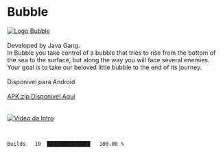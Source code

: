 # Bubble
[![Logo Bubble](https://play-lh.googleusercontent.com/_EY60qxLc1KWexQNDVv0HzPAc01F2QgPhJD220PEXU6yqlUP4v1hVv4TSI5x9e0SVSw=w240-h480-rw)](https://play.google.com/store/apps/details?id=com.commitjr.Bubble)
<br>
<br>
Developed by Java Gang.
<br>
In Bubble you take control of a bubble that tries to rise from the bottom of the sea to the surface, but along the way you will face several enemies. Your goal is to take our beloved little bubble to the end of its journey.
<br>
<br>
Disponivel para Android 
<br>
<br>
[APK.zip Disponivel Aqui](https://github.com/CommitJr/bubble/blob/main/APK.zip)
<br>
<br>
<br>
[![Video da Intro](https://img.youtube.com/vi/iF4g7Vii75w/0.jpg)](https://www.youtube.com/watch?v=iF4g7Vii75w)

<br>

<!--START_SECTION:waka-->
```text
Builds   10  ██████████████   100.00 % 
```
<!--END_SECTION:waka-->
